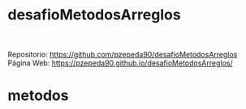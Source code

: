 # desafioMetodosArreglos <br><br>
Repositorio: https://github.com/pzepeda90/desafioMetodosArreglos <br>
Página Web: https://pzepeda90.github.io/desafioMetodosArreglos/
# metodos
